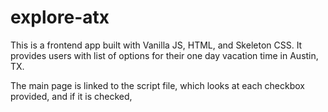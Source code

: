 # explore-atx

This is a frontend app built with Vanilla JS, HTML, and Skeleton CSS. 
It provides users with list of options for their one day vacation time in Austin, TX.

The main page is linked to the script file, which looks at each checkbox provided, and if it is
checked, 
